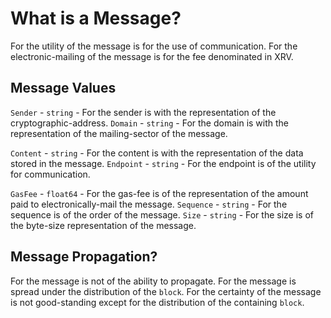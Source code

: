 # What is a Message?
For the utility of the message is for the use of communication.
For the electronic-mailing of the message is for the fee denominated in XRV.

## Message Values

`Sender` - `string` - For the sender is with the representation of the cryptographic-address.
`Domain` - `string` - For the domain is with the representation of the mailing-sector of the message.

`Content` - `string` - For the content is with the representation of the data stored in the message.
`Endpoint` - `string` - For the endpoint is of the utility for communication.

`GasFee` - `float64` - For the gas-fee is of the representation of the amount paid to electronically-mail the message.
`Sequence` - `string` - For the sequence is of the order of the message.
`Size` - `string` - For the size is of the byte-size representation of the message.

## Message Propagation?
For the message is not of the ability to propagate. For the message is spread under the
distribution of the `block`. For the certainty of the message is not good-standing except for the
distribution of the containing `block`.  